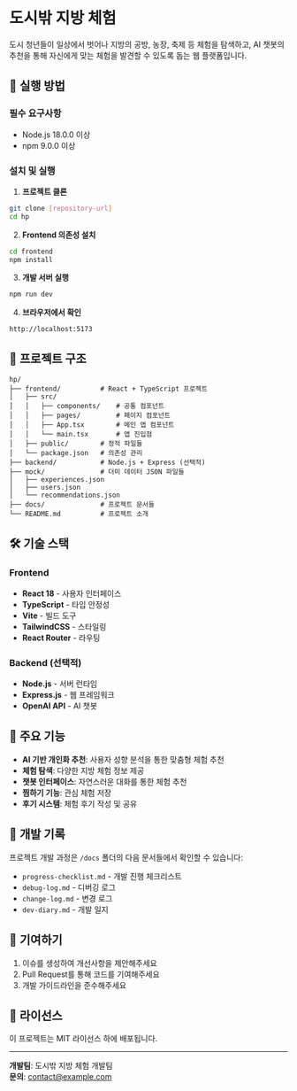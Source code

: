 # 도시밖 지방 체험

도시 청년들이 일상에서 벗어나 지방의 공방, 농장, 축제 등 체험을 탐색하고, AI 챗봇의 추천을 통해 자신에게 맞는 체험을 발견할 수 있도록 돕는 웹 플랫폼입니다.

## 🚀 실행 방법

### 필수 요구사항
- Node.js 18.0.0 이상
- npm 9.0.0 이상

### 설치 및 실행

1. **프로젝트 클론**
```bash
git clone [repository-url]
cd hp
```

2. **Frontend 의존성 설치**
```bash
cd frontend
npm install
```

3. **개발 서버 실행**
```bash
npm run dev
```

4. **브라우저에서 확인**
```
http://localhost:5173
```

## 📁 프로젝트 구조

```
hp/
├── frontend/          # React + TypeScript 프로젝트
│   ├── src/
│   │   ├── components/    # 공통 컴포넌트
│   │   ├── pages/         # 페이지 컴포넌트
│   │   ├── App.tsx        # 메인 앱 컴포넌트
│   │   └── main.tsx       # 앱 진입점
│   ├── public/        # 정적 파일들
│   └── package.json   # 의존성 관리
├── backend/           # Node.js + Express (선택적)
├── mock/              # 더미 데이터 JSON 파일들
│   ├── experiences.json
│   ├── users.json
│   └── recommendations.json
├── docs/              # 프로젝트 문서들
└── README.md          # 프로젝트 소개
```

## 🛠️ 기술 스택

### Frontend
- **React 18** - 사용자 인터페이스
- **TypeScript** - 타입 안정성
- **Vite** - 빌드 도구
- **TailwindCSS** - 스타일링
- **React Router** - 라우팅

### Backend (선택적)
- **Node.js** - 서버 런타임
- **Express.js** - 웹 프레임워크
- **OpenAI API** - AI 챗봇

## 🎯 주요 기능

- **AI 기반 개인화 추천**: 사용자 성향 분석을 통한 맞춤형 체험 추천
- **체험 탐색**: 다양한 지방 체험 정보 제공
- **챗봇 인터페이스**: 자연스러운 대화를 통한 체험 추천
- **찜하기 기능**: 관심 체험 저장
- **후기 시스템**: 체험 후기 작성 및 공유

## 📝 개발 기록

프로젝트 개발 과정은 `/docs` 폴더의 다음 문서들에서 확인할 수 있습니다:

- `progress-checklist.md` - 개발 진행 체크리스트
- `debug-log.md` - 디버깅 로그
- `change-log.md` - 변경 로그
- `dev-diary.md` - 개발 일지

## 🤝 기여하기

1. 이슈를 생성하여 개선사항을 제안해주세요
2. Pull Request를 통해 코드를 기여해주세요
3. 개발 가이드라인을 준수해주세요

## 📄 라이선스

이 프로젝트는 MIT 라이선스 하에 배포됩니다.

---

**개발팀**: 도시밖 지방 체험 개발팀  
**문의**: [contact@example.com](mailto:contact@example.com) 